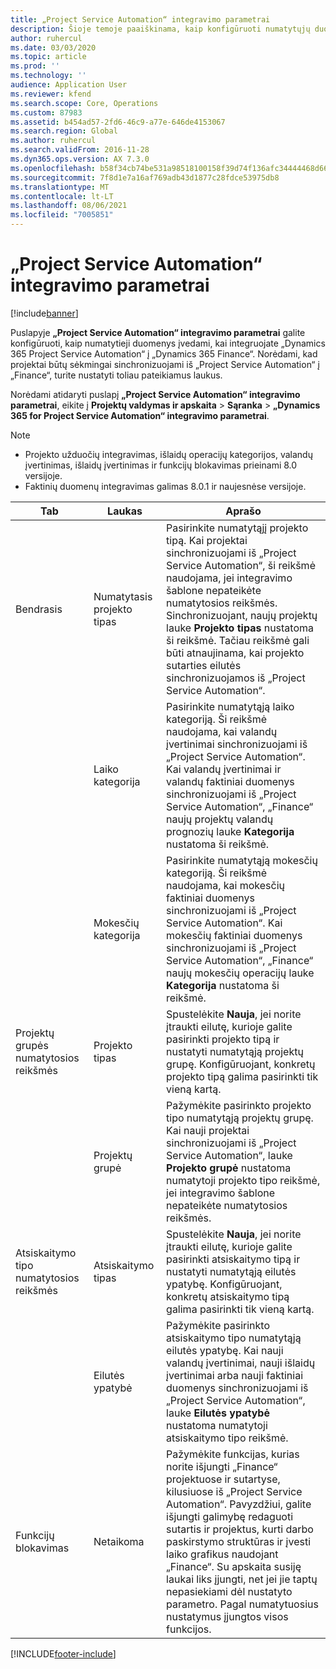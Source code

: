 ```yaml
---
title: „Project Service Automation“ integravimo parametrai
description: Šioje temoje paaiškinama, kaip konfigūruoti numatytųjų duomenų įvedimą, kai integruojate „Microsoft Dynamics 365 for Project Service Automation“ į „Microsoft Dynamics 365 Finance“.
author: ruhercul
ms.date: 03/03/2020
ms.topic: article
ms.prod: ''
ms.technology: ''
audience: Application User
ms.reviewer: kfend
ms.search.scope: Core, Operations
ms.custom: 87983
ms.assetid: b454ad57-2fd6-46c9-a77e-646de4153067
ms.search.region: Global
ms.author: ruhercul
ms.search.validFrom: 2016-11-28
ms.dyn365.ops.version: AX 7.3.0
ms.openlocfilehash: b58f34cb74be531a98518100158f39d74f136afc34444468d666cd4e9394af6f
ms.sourcegitcommit: 7f8d1e7a16af769adb43d1877c28fdce53975db8
ms.translationtype: MT
ms.contentlocale: lt-LT
ms.lasthandoff: 08/06/2021
ms.locfileid: "7005851"
---
```

# <a name="project-service-automation-integration-parameters"></a>„Project Service Automation“ integravimo parametrai

[!include[banner](../includes/banner.md)]

Puslapyje **„Project Service Automation“ integravimo parametrai** galite konfigūruoti, kaip numatytieji duomenys įvedami, kai integruojate „Dynamics 365 Project Service Automation“ į „Dynamics 365 Finance“. Norėdami, kad projektai būtų sėkmingai sinchronizuojami iš „Project Service Automation“ į „Finance“, turite nustatyti toliau pateikiamus laukus.

Norėdami atidaryti puslapį **„Project Service Automation“ integravimo parametrai**, eikite į **Projektų valdymas ir apskaita** \> **Sąranka** \> **„Dynamics 365 for Project Service Automation“ integravimo parametrai**. 

> [!NOTE]
> - Projekto užduočių integravimas, išlaidų operacijų kategorijos, valandų įvertinimas, išlaidų įvertinimas ir funkcijų blokavimas prieinami 8.0 versijoje.
> - Faktinių duomenų integravimas galimas 8.0.1 ir naujesnėse versijoje.


| Tab                    | Laukas                | Aprašo |
|------------------------|----------------------|-------------|
| Bendrasis                | Numatytasis projekto tipas | Pasirinkite numatytąjį projekto tipą. Kai projektai sinchronizuojami iš „Project Service Automation“, ši reikšmė naudojama, jei integravimo šablone nepateikėte numatytosios reikšmės. Sinchronizuojant, naujų projektų lauke **Projekto tipas** nustatoma ši reikšmė. Tačiau reikšmė gali būti atnaujinama, kai projekto sutarties eilutės sinchronizuojamos iš „Project Service Automation“. |
|                        | Laiko kategorija        | Pasirinkite numatytąją laiko kategoriją. Ši reikšmė naudojama, kai valandų įvertinimai sinchronizuojami iš „Project Service Automation“. Kai valandų įvertinimai ir valandų faktiniai duomenys sinchronizuojami iš „Project Service Automation“, „Finance“ naujų projektų valandų prognozių lauke **Kategorija** nustatoma ši reikšmė. |
|                        | Mokesčių kategorija         | Pasirinkite numatytąją mokesčių kategoriją. Ši reikšmė naudojama, kai mokesčių faktiniai duomenys sinchronizuojami iš „Project Service Automation“. Kai mokesčių faktiniai duomenys sinchronizuojami iš „Project Service Automation“, „Finance“ naujų mokesčių operacijų lauke **Kategorija** nustatoma ši reikšmė. |
| Projektų grupės numatytosios reikšmės | Projekto tipas         | Spustelėkite **Nauja**, jei norite įtraukti eilutę, kurioje galite pasirinkti projekto tipą ir nustatyti numatytąją projektų grupę. Konfigūruojant, konkretų projekto tipą galima pasirinkti tik vieną kartą. |
|                        | Projektų grupė        | Pažymėkite pasirinkto projekto tipo numatytąją projektų grupę. Kai nauji projektai sinchronizuojami iš „Project Service Automation“, lauke **Projekto grupė** nustatoma numatytoji projekto tipo reikšmė, jei integravimo šablone nepateikėte numatytosios reikšmės. |
| Atsiskaitymo tipo numatytosios reikšmės  | Atsiskaitymo tipas         | Spustelėkite **Nauja**, jei norite įtraukti eilutę, kurioje galite pasirinkti atsiskaitymo tipą ir nustatyti numatytąją eilutės ypatybę. Konfigūruojant, konkretų atsiskaitymo tipą galima pasirinkti tik vieną kartą. |
|                        | Eilutės ypatybė        | Pažymėkite pasirinkto atsiskaitymo tipo numatytąją eilutės ypatybę. Kai nauji valandų įvertinimai, nauji išlaidų įvertinimai arba nauji faktiniai duomenys sinchronizuojami iš „Project Service Automation“, lauke **Eilutės ypatybė** nustatoma numatytoji atsiskaitymo tipo reikšmė. |
| Funkcijų blokavimas  | Netaikoma       | Pažymėkite funkcijas, kurias norite išjungti „Finance“ projektuose ir sutartyse, kilusiuose iš „Project Service Automation“. Pavyzdžiui, galite išjungti galimybę redaguoti sutartis ir projektus, kurti darbo paskirstymo struktūras ir įvesti laiko grafikus naudojant „Finance“. Su apskaita susiję laukai liks įjungti, net jei jie taptų nepasiekiami dėl nustatyto parametro. Pagal numatytuosius nustatymus įjungtos visos funkcijos. |


[!INCLUDE[footer-include](../includes/footer-banner.md)]